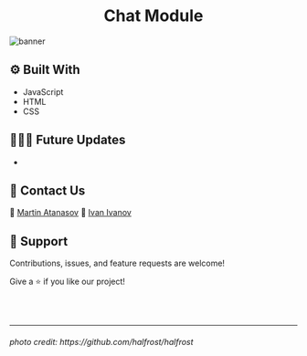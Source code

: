 <h1 align="center"> Chat Module </h1>

![banner](https://i.imgur.com/DARb1S2.png)

## ⚙️ Built With

- JavaScript
- HTML
- CSS

## 👨🏽‍💻 Future Updates
-

## 📝 Contact Us
📧 [Martin Atanasov](mailto:MVAtanasov18@codingburgas.bg?subject=[GitHub]%20Source%20Han%20Sans)
📧 [Ivan Ivanov](mailto:ITIvanov18@codingburgas.bg?subject=[GitHub]%20Source%20Han%20Sans)

## 🤝 Support

Contributions, issues, and feature requests are welcome!
<br>

Give a ⭐️ if you like our project!

<br>
<br>
<hr>

<h6> photo credit: https://github.com/halfrost/halfrost </h6>
